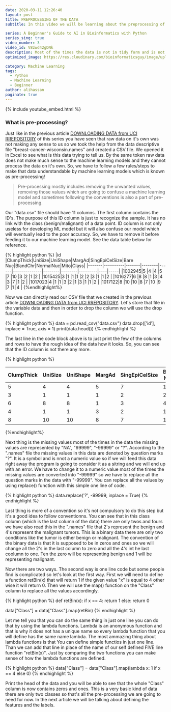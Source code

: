 ```yaml
---
date: 2020-03-11 12:26:40
layout: post
title: PREPROCESSING OF THE DATA
subtitle: In this video we will be learning about the preprocessing of the data!

series: A Beginner's Guide to AI in Bioinformatics with Python
series_sing: true
video_number: 3
video_id: V8zwd42gDNk
description: Most of the times the data is not in tidy form and is not in the usable shape this is when preprocessing comes in handy.
optimized_image: https://res.cloudinary.com/bioinformaticsguy/image/upload/c_scale,h_380/v1596696392/Machine%20Learning%20For%20Bioinformatics/MLINBINF-003.png

category: Machine Learning
tags:
  - Python
  - Machine Learning
  - Beginner
author: alihassan
paginate: true
---
```


{% include youtube_embed.html %}

### What is pre-processing?

Just like in the previous article [DOWNLOADING DATA from UCI RREPOSITORY](/ML-In-BINF-With-Python-002) of this series you have seen that raw data on it's own was not making any sense to us so we took the help from the data descriptive file "breast-cancer-wisconsin.names" and created a CSV file. We opened it in Excel to see what is this data trying to tell us. By the same token raw data does not make much sense to the machine learning models and they cannot process the data on it's own. So, we have to follow a few rules/steps to make that data understandable by machine learning models which is known as pre-processing!

> Pre-processing mostly includes removing the unwanted values, removing those values which are going to confuse a machine learning model and sometimes following the conventions is also a part of pre-processing.

Our "data.csv" file should have 11 columns. The first column contains the ID's. The purpose of this ID
column is just to recognize the sample. It has no link with the class (benign/malignant) of a data point. ID column is not only useless for developing ML model but it will also confuse our model which will eventually lead to the poor accuracy. So, we have to remove it before feeding it to our machine learning model. See the data table below for reference.

{% highlight python %}
|id     |ClumpThick|UniSize|UniShape|MargAd|SingEpiCelSize|Bare Nuc|BlandChr|NormalNuc|Mito|Class|
|-------|----------|-------|--------|------|--------------|--------|--------|---------|----|-----|
|1002945|5         |4      |4       |5     |7             |10      |3       |2        |1   |2    |
|1015425|3         |1      |1       |1     |2             |2       |3       |1        |1   |2    |
|1016277|6         |8      |8       |1     |3             |4       |3       |7        |1   |2    |
|1017023|4         |1      |1       |3     |2             |1       |3       |1        |1   |2    |
|1017122|8         |10     |10      |8     |7             |10      |9       |7        |1   |4    |
{%endhighlight%}

Now we can directly read our CSV file that we created in the previous article [DOWNLOADING DATA from UCI RREPOSITORY](/ML-In-BINF-With-Python-002). Let's store that file in the variable data and then in order to drop the column we will use the drop function. 

{% highlight python %}
data = pd.read_csv("data.csv")
data.drop(['id'], inplace = True, axis = 1)
print(data.head())
{% endhighlight %}


The last line in the code block above is to just print the few of the columns and rows to have the rough idea of the data how it looks. So, you can see that the ID column is not there any more. 

{% highlight python %}

|ClumpThick|UniSize|UniShape|MargAd|SingEpiCelSize|Bare Nuc|BlandChr|NormalNuc|Mito|Class|
|----------|-------|--------|------|--------------|--------|--------|---------|----|-----|
|5         |4      |4       |5     |7             |10      |3       |2        |1   |2    |
|3         |1      |1       |1     |2             |2       |3       |1        |1   |2    |
|6         |8      |8       |1     |3             |4       |3       |7        |1   |2    |
|4         |1      |1       |3     |2             |1       |3       |1        |1   |2    |
|8         |10     |10      |8     |7             |10      |9       |7        |1   |4    |

{%endhighlight%}


Next thing is the missing values most of the times in the data the missing values are represented by "NA", "99999", "-99999" or "?". According to the ".names" file the missing values in this data are denoted by question marks "?". It is a symbol and is nnot a numeric value so if we will feed this data right away the program is going to consider it as a sitring and we will end up with an error. We have to change it to a numeric value most of the times the missing values are converted into "-99999" so we have to replace all the question marks in the data with "-99999". You can replace all the values by using replace() function with this simple one line of code.

{% highlight python %}
data.replace('?', -99999, inplace = True)
{% endhighlight %}


Last thing is more of a convention so it's not compulsory to do this step but it's a good idea to follow conventionns. You can see that in this class column (which is the last column of the data) there are only twos and fours we have also read this in the ".names" file that 2's represent the benign and 4's represent  the malignant tumors. This is a binary data there are only two conditions like the tumor is either
benign or malignant. The convention of the binary data is that it is supposed to be in zeros and ones so we
will change all the 2's in the last column to zero and all the 4's int he last coolumn to one. Ten the zero will be representing benign and 1 will be representing malignant. 

Now there are two ways. The second way is one line code but some people find is complicated so let's look at the first way. First we will need to define a function retBin(x) that will return 1 if the given value "x" is equal to 4 other wise it will return 0. Then we will use the map() function on the "Class" column to replace all the values accordingly.

{% highlight python %}
def retBin(x):
    if x == 4:
        return 1
    else:
        return 0

data["Class"] = data["Class"].map(retBin)
{% endhighlight %}


Let me tell you that you can do the same thing in just one line you can do that by using the lambda functions. Lambda is an anonymous function and that is why it does not has a unique name so every lambda function that you will define has the same name lambda. The most ammazing thing about lambda functions is that You can define simple functios in just one line. Than we can add that line in place of the name of our self defined FIVE line function "retBin(x)". Just by comparing the two functions you can make sense of how the lambda functions are defined.

{% highlight python %}
data["Class"] = data["Class"].map(lambda x: 1 if x == 4 else 0)
{% endhighlight %}

Print the head of the data and you will be able to see that the whole "Class" column is now contains zeros and ones. This is a very basic kind of data there are only two classes so that's all the pre-processing
we are going to need for now. In the next article we will be talking about defining the features and the labels.
